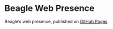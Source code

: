 # Beagle Web Presence

Beagle’s web presence, published on [GitHub Pages](https://m1cm1c.github.io/Beagle/branches/adapted-java-stubs-to-design-2).